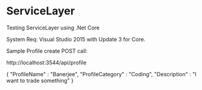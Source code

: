 # ServiceLayer

Testing ServiceLayer using .Net Core

System Req: Visual Studio 2015 with Update 3 for Core.

Sample Profile create POST call:

http://localhost:3544/api/profile

 {
     "ProfileName" : "Banerjee",
     "ProfileCategory" : "Coding",
     "Description" : "I want to trade something"
 }  
   
